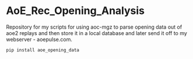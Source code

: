 # AoE_Rec_Opening_Analysis

Repository for my scripts for using aoc-mgz to parse opening data out of aoe2 replays and then store it in a local database and later send it off to my webserver - aoepulse.com.


```pip install aoe_opening_data```
